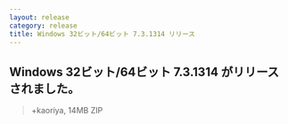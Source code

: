 ```yaml
---
layout: release
category: release
title: Windows 32ビット/64ビット 7.3.1314 リリース
---
```

## Windows 32ビット/64ビット 7.3.1314 がリリースされました。

> +kaoriya, 14MB ZIP
